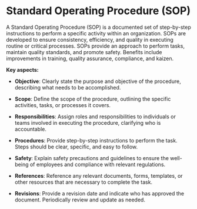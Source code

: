 # Standard Operating Procedure (SOP)

A Standard Operating Procedure (SOP) is a documented set of step-by-step instructions to perform a specific activity within an organization. SOPs are developed to ensure consistency, efficiency, and quality in executing routine or critical processes. SOPs provide an approach to perform tasks, maintain quality standards, and promote safety. Benefits include improvements in training, quality assurance, compliance, and kaizen.

**Key aspects:**

* **Objective**: Clearly state the purpose and objective of the procedure, describing what needs to be accomplished.

* **Scope**: Define the scope of the procedure, outlining the specific activities, tasks, or processes it covers.

* **Responsibilities**: Assign roles and responsibilities to individuals or teams involved in executing the procedure, clarifying who is accountable.

* **Procedures**: Provide step-by-step instructions to perform the task. Steps should be clear, specific, and easy to follow.

* **Safety**: Explain safety precautions and guidelines to ensure the well-being of employees and compliance with relevant regulations.

* **References**: Reference any relevant documents, forms, templates, or other resources that are necessary to complete the task.

* **Revisions**: Provide a revision date and indicate who has approved the document. Periodically review and update as needed.
